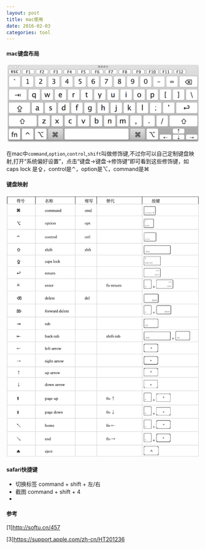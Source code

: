 ```yaml
---
layout: post
title: mac使用
date: 2016-02-03
categories: tool
---
```


#### mac键盘布局
 
![mac_keyboard](/images/tool/mac_keyboard.png)

在mac中`command`,`option`,`control`,`shift`叫做修饰键,不过你可以自己定制键盘映射,打开“系统偏好设置”，点击“键盘→键盘→修饰键”即可看到这些修饰键，如caps lock 是⇪，control是⌃，option是⌥，command是⌘


#### 键盘映射

![键盘映射](/images/tool/keyboard_mapping.png)


#### safari快捷键

*   切换标签 command + shift + 左/右
*   截图 command + shift + 4 
*   

#### 参考

[1]<http://softu.cn/457>

[3]<https://support.apple.com/zh-cn/HT201236>
